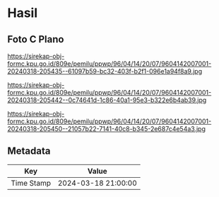 # Hasil

## Foto C Plano

https://sirekap-obj-formc.kpu.go.id/809e/pemilu/ppwp/96/04/14/20/07/9604142007001-20240318-205435--61097b59-bc32-403f-b2f1-096e1a94f8a9.jpg

https://sirekap-obj-formc.kpu.go.id/809e/pemilu/ppwp/96/04/14/20/07/9604142007001-20240318-205442--0c74641d-1c86-40a1-95e3-b322e6b4ab39.jpg

https://sirekap-obj-formc.kpu.go.id/809e/pemilu/ppwp/96/04/14/20/07/9604142007001-20240318-205450--21057b22-7141-40c8-b345-2e687c4e54a3.jpg


## Metadata

| Key        | Value               |
| ---------- | ------------------- |
| Time Stamp | 2024-03-18 21:00:00 |



